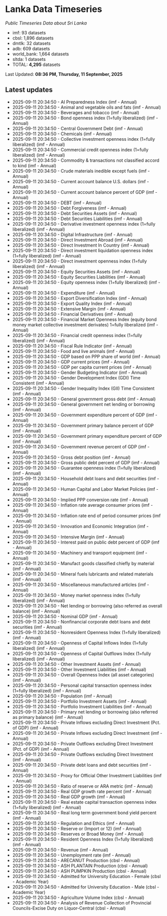 # Lanka Data Timeseries
*Public Timeseries Data about Sri Lanka*

* imf: 93 datasets
* cbsl: 1,896 datasets
* dmtlk: 32 datasets
* adb: 609 datasets
* world_bank: 1,664 datasets
* sltda: 1 datasets
* TOTAL: **4,295** datasets

Last Updated: **08:36 PM, Thursday, 11 September, 2025**

## Latest updates

* 2025-09-11 20:34:50 - AI Preparedness Index (imf - Annual)
* 2025-09-11 20:34:50 - Animal and vegetable oils and fats (imf - Annual)
* 2025-09-11 20:34:50 - Beverages and tobacco (imf - Annual)
* 2025-09-11 20:34:50 - Bond openness index (1=fully liberalized) (imf - Annual)
* 2025-09-11 20:34:50 - Central Government Debt (imf - Annual)
* 2025-09-11 20:34:50 - Chemicals (imf - Annual)
* 2025-09-11 20:34:50 - Collective investment openness index (1=fully liberalized) (imf - Annual)
* 2025-09-11 20:34:50 - Commercial credit openness index (1=fully liberalized) (imf - Annual)
* 2025-09-11 20:34:50 - Commodity & transactions not classified accord to kind (imf - Annual)
* 2025-09-11 20:34:50 - Crude materials inedible except fuels (imf - Annual)
* 2025-09-11 20:34:50 - Current account balance U.S. dollars (imf - Annual)
* 2025-09-11 20:34:50 - Current account balance percent of GDP (imf - Annual)
* 2025-09-11 20:34:50 - DEBT (imf - Annual)
* 2025-09-11 20:34:50 - Debt Forgiveness (imf - Annual)
* 2025-09-11 20:34:50 - Debt Securities Assets (imf - Annual)
* 2025-09-11 20:34:50 - Debt Securities Liabilities (imf - Annual)
* 2025-09-11 20:34:50 - Derivative investment openness index (1=fully liberalized) (imf - Annual)
* 2025-09-11 20:34:50 - Digital Infrastructure (imf - Annual)
* 2025-09-11 20:34:50 - Direct Investment Abroad (imf - Annual)
* 2025-09-11 20:34:50 - Direct Investment In Country (imf - Annual)
* 2025-09-11 20:34:50 - Direct investment liquidation openness index (1=fully liberalized) (imf - Annual)
* 2025-09-11 20:34:50 - Direct investment openness index (1=fully liberalized) (imf - Annual)
* 2025-09-11 20:34:50 - Equity Securities Assets (imf - Annual)
* 2025-09-11 20:34:50 - Equity Securities Liabilities (imf - Annual)
* 2025-09-11 20:34:50 - Equity openness index (1=fully liberalized) (imf - Annual)
* 2025-09-11 20:34:50 - Expenditure (imf - Annual)
* 2025-09-11 20:34:50 - Export Diversification Index (imf - Annual)
* 2025-09-11 20:34:50 - Export Quality Index (imf - Annual)
* 2025-09-11 20:34:50 - Extensive Margin (imf - Annual)
* 2025-09-11 20:34:50 - Financial Derivatives (imf - Annual)
* 2025-09-11 20:34:50 - Financial Market Openness Index (equity bond money market collective investment derivates) 1=fully liberalized (imf - Annual)
* 2025-09-11 20:34:50 - Financial credit openness index (1=fully liberalized) (imf - Annual)
* 2025-09-11 20:34:50 - Fiscal Rule Indicator (imf - Annual)
* 2025-09-11 20:34:50 - Food and live animals (imf - Annual)
* 2025-09-11 20:34:50 - GDP based on PPP share of world (imf - Annual)
* 2025-09-11 20:34:50 - GDP current prices (imf - Annual)
* 2025-09-11 20:34:50 - GDP per capita current prices (imf - Annual)
* 2025-09-11 20:34:50 - Gender Budgeting Indicator (imf - Annual)
* 2025-09-11 20:34:50 - Gender Development Index (GDI) Time Consistent (imf - Annual)
* 2025-09-11 20:34:50 - Gender Inequality Index (GII) Time Consistent (imf - Annual)
* 2025-09-11 20:34:50 - General government gross debt (imf - Annual)
* 2025-09-11 20:34:50 - General government net lending or borrowing (imf - Annual)
* 2025-09-11 20:34:50 - Government expenditure percent of GDP (imf - Annual)
* 2025-09-11 20:34:50 - Government primary balance percent of GDP (imf - Annual)
* 2025-09-11 20:34:50 - Government primary expenditure percent of GDP (imf - Annual)
* 2025-09-11 20:34:50 - Government revenue percent of GDP (imf - Annual)
* 2025-09-11 20:34:50 - Gross debt position (imf - Annual)
* 2025-09-11 20:34:50 - Gross public debt percent of GDP (imf - Annual)
* 2025-09-11 20:34:50 - Guarantee openness index (1=fully liberalized) (imf - Annual)
* 2025-09-11 20:34:50 - Household debt loans and debt securities (imf - Annual)
* 2025-09-11 20:34:50 - Human Capital and Labor Market Policies (imf - Annual)
* 2025-09-11 20:34:50 - Implied PPP conversion rate (imf - Annual)
* 2025-09-11 20:34:50 - Inflation rate average consumer prices (imf - Annual)
* 2025-09-11 20:34:50 - Inflation rate end of period consumer prices (imf - Annual)
* 2025-09-11 20:34:50 - Innovation and Economic Integration (imf - Annual)
* 2025-09-11 20:34:50 - Intensive Margin (imf - Annual)
* 2025-09-11 20:34:50 - Interest paid on public debt percent of GDP (imf - Annual)
* 2025-09-11 20:34:50 - Machinery and transport equipment (imf - Annual)
* 2025-09-11 20:34:50 - Manufact goods classified chiefly by material (imf - Annual)
* 2025-09-11 20:34:50 - Mineral fuels lubricants and related materials (imf - Annual)
* 2025-09-11 20:34:50 - Miscellaneous manufactured articles (imf - Annual)
* 2025-09-11 20:34:50 - Money market openness index (1=fully liberalized) (imf - Annual)
* 2025-09-11 20:34:50 - Net lending or borrowing (also referred as overall balance) (imf - Annual)
* 2025-09-11 20:34:50 - Nominal GDP (imf - Annual)
* 2025-09-11 20:34:50 - Nonfinancial corporate debt loans and debt securities (imf - Annual)
* 2025-09-11 20:34:50 - Nonresident Openness Index (1=fully liberalized) (imf - Annual)
* 2025-09-11 20:34:50 - Openness of Capital Inflows Index (1=fully liberalized) (imf - Annual)
* 2025-09-11 20:34:50 - Openness of Capital Outflows Index (1=fully liberalized) (imf - Annual)
* 2025-09-11 20:34:50 - Other Investment Assets (imf - Annual)
* 2025-09-11 20:34:50 - Other Investment Liabilities (imf - Annual)
* 2025-09-11 20:34:50 - Overall Openness Index (all asset categories) (imf - Annual)
* 2025-09-11 20:34:50 - Personal capital transaction openness index (1=fully liberalized) (imf - Annual)
* 2025-09-11 20:34:50 - Population (imf - Annual)
* 2025-09-11 20:34:50 - Portfolio Investment Assets (imf - Annual)
* 2025-09-11 20:34:50 - Portfolio Investment Liabilities (imf - Annual)
* 2025-09-11 20:34:50 - Primary net lending or borrowing (also referred as primary balance) (imf - Annual)
* 2025-09-11 20:34:50 - Private Inflows excluding Direct Investment (Pct. of GDP) (imf - Annual)
* 2025-09-11 20:34:50 - Private Inflows excluding Direct Investment (imf - Annual)
* 2025-09-11 20:34:50 - Private Outflows excluding Direct Investment (Pct. of GDP) (imf - Annual)
* 2025-09-11 20:34:50 - Private Outflows excluding Direct Investment (imf - Annual)
* 2025-09-11 20:34:50 - Private debt loans and debt securities (imf - Annual)
* 2025-09-11 20:34:50 - Proxy for Official Other Investment Liabilities (imf - Annual)
* 2025-09-11 20:34:50 - Ratio of reserve or ARA metric (imf - Annual)
* 2025-09-11 20:34:50 - Real GDP growth rate percent (imf - Annual)
* 2025-09-11 20:34:50 - Real GDP growth (imf - Annual)
* 2025-09-11 20:34:50 - Real estate capital transaction openness index (1=fully liberalized) (imf - Annual)
* 2025-09-11 20:34:50 - Real long term government bond yield percent (imf - Annual)
* 2025-09-11 20:34:50 - Regulation and Ethics (imf - Annual)
* 2025-09-11 20:34:50 - Reserve or (Import or 12) (imf - Annual)
* 2025-09-11 20:34:50 - Reserves or Broad Money (imf - Annual)
* 2025-09-11 20:34:50 - Resident Openness Index (1=fully liberalized) (imf - Annual)
* 2025-09-11 20:34:50 - Revenue (imf - Annual)
* 2025-09-11 20:34:50 - Unemployment rate (imf - Annual)
* 2025-09-11 20:34:50 - ARECANUT Production (cbsl - Annual)
* 2025-09-11 20:34:50 - ASH PLANTAIN Production (cbsl - Annual)
* 2025-09-11 20:34:50 - ASH PUMPKIN Production (cbsl - Annual)
* 2025-09-11 20:34:50 - Admitted for University Education - Female (cbsl - Academic Year)
* 2025-09-11 20:34:50 - Admitted for University Education - Male (cbsl - Academic Year)
* 2025-09-11 20:34:50 - Agriculture Volume Index (cbsl - Annual)
* 2025-09-11 20:34:50 - Analysis of Revenue Collection of Provincial Councils-Excise Duty on Liquor-Central (cbsl - Annual)
